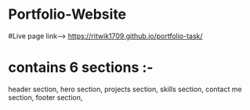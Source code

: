 # Portfolio-Website 
#Live page link--> https://ritwik1709.github.io/portfolio-task/

# contains 6 sections :-
header section,
hero section,
projects section,
skills section,
contact me section,
footer section,
